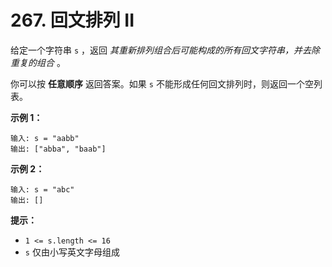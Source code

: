 # 267. 回文排列 II

给定一个字符串 `s` ，返回 *其重新排列组合后可能构成的所有回文字符串，并去除重复的组合* 。

你可以按 **任意顺序** 返回答案。如果 `s` 不能形成任何回文排列时，则返回一个空列表。

**示例 1：**

```()
输入: s = "aabb"
输出: ["abba", "baab"]
```

**示例 2：**

```()
输入: s = "abc"
输出: []
```

**提示：**

- `1 <= s.length <= 16`
- `s` 仅由小写英文字母组成
